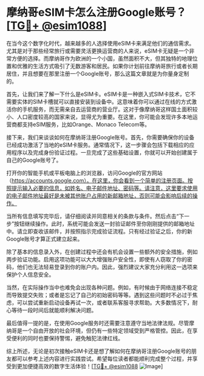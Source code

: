# 摩纳哥eSIM卡怎么注册Google账号？[[TG💪+ @esim1088](https://t.me/s/esim1088)]

在当今这个数字化时代，越来越多的人选择使用eSIM卡来满足他们的通信需求。尤其是对于那些经常旅行或需要灵活更换运营商的人来说，eSIM卡无疑是一个非常方便的选择。而摩纳哥作为欧洲的一个小国，虽然面积不大，但其独特的地理位置和优雅的生活方式吸引了无数游客和居民。如果你计划前往摩纳哥旅行或者长期居住，并且想要在那里注册一个Google账号，那么这篇文章就是为你量身定制的。

首先，让我们来了解一下什么是eSIM卡。eSIM卡是一种嵌入式SIM卡技术，它不需要实体的SIM卡槽就可以直接安装到设备中。这意味着你可以通过在线的方式激活你的手机服务，而无需亲自去运营商的营业厅。这对于像摩纳哥这样国土面积较小、人口密度较高的国家来说，显得尤为重要。在这里，你可能会发现许多本地运营商都支持eSIM服务，比如Orange、Monaco Telecom等。

接下来，我们来谈谈如何在摩纳哥注册Google账号。首先，你需要确保你的设备已经成功激活了当地的eSIM卡服务。通常情况下，这一步骤会包括下载相应的应用程序以及完成身份验证过程。一旦完成了这些基础设置，你就可以开始创建属于自己的Google账号了。

打开你的智能手机或平板电脑上的浏览器，访问Google的官方网站（https://accounts.google.com）。在这里，你会看到一个简单的注册页面。按照提示输入必要的信息，如姓名、电子邮件地址、密码等。请注意，这里要求使用的电子邮件地址最好是未被其他账户占用的新邮箱地址，否则可能会影响后续的操作。

当所有信息填写完毕后，请仔细阅读并同意相关的条款与条件。然后点击“下一步”按钮继续操作。此时，系统可能会发送一封验证邮件至你刚刚提供的邮箱地址中。请立即查收该邮件，并按照指示完成验证流程。只有经过验证之后，你的新Google账号才算正式建立起来。

除了基本的信息录入外，在创建过程中还会有机会设置一些额外的安全措施，例如两步验证功能。启用这项功能可以大大增强账户安全性，即使有人窃取了你的密码，他们也无法轻易登录到你的账户内。因此，强烈建议大家充分利用这一选项来保护个人信息安全。

当然，在实际操作当中也难免会出现各种问题。例如，有时候由于网络连接不稳定而导致提交失败；或者是忘记了自己的初始密码等等。遇到这些问题时不必过于焦虑，可以尝试重新启动设备再试一次，或者联系客服寻求帮助。大多数情况下，耐心等待一段时间后就能顺利解决问题。

最后值得一提的是，在使用Google服务时还需要注意遵守当地法律法规。尽管摩纳哥是一个自由开放的社会环境，但仍有一些特定领域受到严格管控。因此，在享受便利的同时也要保持警惕，避免触犯法律红线。

综上所述，无论是初次接触eSIM卡还是想了解如何在摩纳哥注册Google账号的朋友都可以参考上述内容进行实践尝试。希望每位读者都能顺利完成整个过程，并享受到更加便捷高效的数字生活体验！[[TG💪+ @esim1088](https://t.me/s/esim1088) ![Image](https://i.postimg.cc/4NQfJmqS/Snipaste-2025-05-13-00-14-12.png)]
